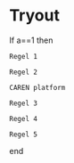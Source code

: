 # Tryout

If a==1 then

    Regel 1
    
    Regel 2
    
    CAREN platform
    
    Regel 3
    
    Regel 4
    
    Regel 5
    
end
